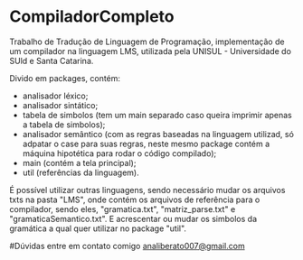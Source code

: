 # CompiladorCompleto
Trabalho de Tradução de Linguagem de Programação, implementação de um compilador na linguagem LMS, utilizada pela UNISUL - Universidade do SUld e Santa Catarina.

Divido em packages, contém: 
+ analisador léxico;
+ analisador sintático;
+ tabela de simbolos (tem um main separado caso queira imprimir apenas a tabela de simbolos);
+ analisador semântico (com as regras baseadas na linguagem utilizad, só adpatar o case para suas regras, neste mesmo package contém a máquina hipotética para rodar o código compilado);
+ main (contém a tela principal);
+ util (referências da linguagem).

É possível utilizar outras linguagens, sendo necessário mudar os arquivos txts na pasta "LMS", onde contém os arquivos de referência para o compilador, sendo eles, "gramatica.txt", "matriz_parse.txt" e "gramaticaSemantico.txt".
E acrescentar ou mudar os simbolos da gramática a qual quer utilizar no package "util".

#Dúvidas entre em contato comigo analiberato007@gmail.com
